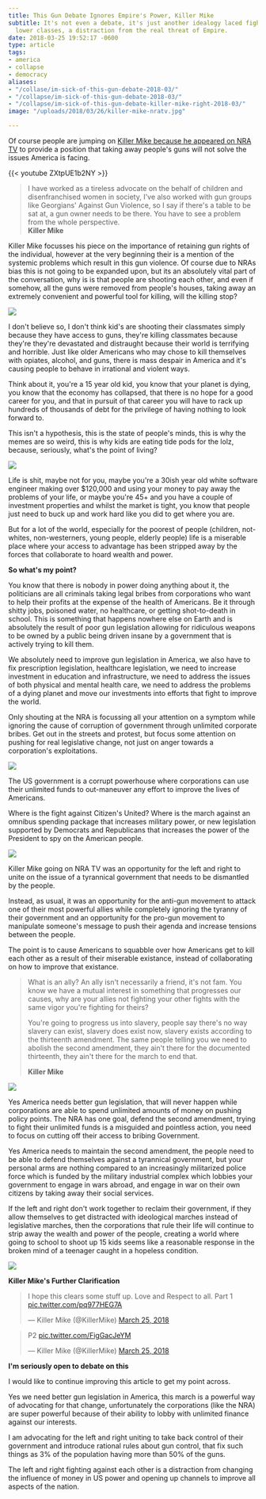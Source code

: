 ```yaml
---
title: This Gun Debate Ignores Empire's Power, Killer Mike
subtitle: It's not even a debate, it's just another idealogy laced fight between the
  lower classes, a distraction from the real threat of Empire.
date: 2018-03-25 19:52:17 -0600
type: article
tags:
- america
- collapse
- democracy
aliases:
- "/collase/im-sick-of-this-gun-debate-2018-03/"
- "/collapse/im-sick-of-this-gun-debate-2018-03/"
- "/collapse/im-sick-of-this-gun-debate-killer-mike-right-2018-03/"
image: "/uploads/2018/03/26/killer-mike-nratv.jpg"

---
```

Of course people are jumping on [Killer Mike because he appeared on NRA TV](https://www.youtube.com/watch?v=ZXtpUE1b2NY) to provide a position that taking away people's guns will not solve the issues America is facing.

{{< youtube ZXtpUE1b2NY >}}

> I have worked as a tireless advocate on the behalf of children and disenfranchised women in society, I've also worked with gun groups like Georgians' Against Gun Violence, so I say if there's a table to be sat at, a gun owner needs to be there. You have to see a problem from the whole perspective.  
> **Killer Mike**

Killer Mike focusses his piece on the importance of retaining gun rights of the individual, however at the very beginning their is a mention of the systemic problems which result in this gun violence. Of course due to NRAs bias this is not going to be expanded upon, but its an absolutely vital part of the conversation, why is is that people are shooting each other, and even if somehow, all the guns were removed from people's houses, taking away an extremely convenient and powerful tool for killing, will the killing stop?

![](/uploads/2018/03/26/1B786D31-0B39-4BD9-B8E1-1D32E721E80E-e1521928873872.jpeg)

I don't believe so, I don't think kid's are shooting their classmates simply because they have access to guns, they're killing classmates because they're they're devastated and distraught because their world is terrifying and horrible. Just like older Americans who may chose to kill themselves with opiates, alcohol, and guns, there is mass despair in America and it's causing people to behave in irrational and violent ways.

Think about it, you're a 15 year old kid, you know that your planet is dying, you know that the economy has collapsed, that there is no hope for a good career for you, and that in pursuit of that career you will have to rack up hundreds of thousands of debt for the privilege of having nothing to look forward to.

This isn't a hypothesis, this is the state of people's minds, this is why the memes are so weird, this is why kids are eating tide pods for the lolz, because, seriously, what's the point of living?

![](/uploads/2018/03/26/2018-03-25_8-59-38.jpg)

Life is shit, maybe not for you, maybe you're a 30ish year old white software engineer making over $120,000 and using your money to pay away the problems of your life, or maybe you're 45+ and you have a couple of investment properties and whilst the market is tight, you know that people just need to buck up and work hard like you did to get where you are.

But for a lot of the world, especially for the poorest of people (children, not-whites, non-westerners, young people, elderly people) life is a miserable place where your access to advantage has been stripped away by the forces that collaborate to hoard wealth and power.

**So what's my point?**

You know that there is nobody in power doing anything about it, the politicians are all criminals taking legal bribes from corporations who want to help their profits at the expense of the health of Americans. Be it through shitty jobs, poisoned water, no healthcare, or getting shot-to-death in school. This is something that happens nowhere else on Earth and is absolutely the result of poor gun legislation allowing for ridiculous weapons to be owned by a public being driven insane by a government that is actively trying to kill them.

We absolutely need to improve gun legislation in America, we also have to fix prescription legislation, healthcare legislation, we need to increase investment in education and infrastructure, we need to address the issues of both physical and mental health care, we need to address the problems of a dying planet and move our investments into efforts that fight to improve the world.

Only shouting at the NRA is focussing all your attention on a symptom while ignoring the cause of corruption of government through unlimited corporate bribes. Get out in the streets and protest, but focus some attention on pushing for real legislative change, not just on anger towards a corporation's exploitations.

![](/uploads/2018/03/26/2018-03-25_9-00-13_0.jpg)

The US government is a corrupt powerhouse where corporations can use their unlimited funds to out-maneuver any effort to improve the lives of Americans.

Where is the fight against Citizen's United? Where is the march against an omnibus spending package that increases military power, or new legislation supported by Democrats and Republicans that increases the power of the President to spy on the American people.

![](/uploads/2018/03/26/2018-03-25_9-05-18.jpg)

Killer Mike going on NRA TV was an opportunity for the left and right to unite on the issue of a tyrannical government that needs to be dismantled by the people.

Instead, as usual, it was an opportunity for the anti-gun movement to attack one of their most powerful allies while completely ignoring the tyranny of their government and an opportunity for the pro-gun movement to manipulate someone's message to push their agenda and increase tensions between the people.

The point is to cause Americans to squabble over how Americans get to kill each other as a result of their miserable existance, instead of collaborating on how to improve that existance.

> What is an ally? An ally isn't necessarily a friend, it's not fam. You know we have a mutual interest in something that progresses our causes, why are your allies not fighting your other fights with the same vigor you're fighting for theirs?
>
> You're going to progress us into slavery, people say there's no way slavery can exist, slavery does exist now, slavery exists according to the thirteenth amendment. The same people telling you we need to abolish the second amendment, they ain't there for the documented thirteenth, they ain't there for the march to end that.
>
> **Killer Mike**

![](/uploads/2018/03/26/2018-03-25_9-02-00.jpg)

Yes America needs better gun legislation, that will never happen while corporations are able to spend unlimited amounts of money on pushing policy points. The NRA has one goal, defend the second amendment, trying to fight their unlimited funds is a misguided and pointless action, you need to focus on cutting off their access to bribing Government.

Yes America needs to maintain the second amendment, the people need to be able to defend themselves against a tyrannical government, but your personal arms are nothing compared to an increasingly militarized police force which is funded by the military industrial complex which lobbies your government to engage in wars abroad, and engage in war on their own citizens by taking away their social services.

If the left and right don't work together to reclaim their government, if they allow themselves to get distracted with ideological marches instead of legislative marches, then the corporations that rule their life will continue to strip away the wealth and power of the people, creating a world where going to school to shoot up 15 kids seems like a reasonable response in the broken mind of a teenager caught in a hopeless condition.

![](/uploads/2018/03/26/2018-03-25_9-04-49.jpg)

**Killer Mike's Further Clarification**

<blockquote class="twitter-tweet" data-lang="en"><p lang="en" dir="ltr">I hope this clears some stuff up. Love and Respect to all.  Part 1 <a href="https://t.co/pq977HEG7A">pic.twitter.com/pq977HEG7A</a></p>&mdash; Killer Mike (@KillerMike) <a href="https://twitter.com/KillerMike/status/978053530689847296?ref_src=twsrc%5Etfw">March 25, 2018</a></blockquote>

<blockquote class="twitter-tweet" data-lang="en"><p lang="und" dir="ltr">P2 <a href="https://t.co/FigGacJeYM">pic.twitter.com/FigGacJeYM</a></p>&mdash; Killer Mike (@KillerMike) <a href="https://twitter.com/KillerMike/status/978054153984385024?ref_src=twsrc%5Etfw">March 25, 2018</a></blockquote>

<script async src="https://platform.twitter.com/widgets.js" charset="utf-8"></script>

**I'm seriously open to debate on this**

I would like to continue improving this article to get my point across.

Yes we need better gun legislation in America, this march is a powerful way of advocating for that change, unfortunately the corporations (like the NRA) are super powerful because of their ability to lobby with unlimited finance against our interests.

I am advocating for the left and right uniting to take back control of their government and introduce rational rules about gun control, that fix such things as 3% of the population having more than 50% of the guns.

The left and right fighting against each other is a distraction from changing the influence of money in US power and opening up channels to improve all aspects of the nation.